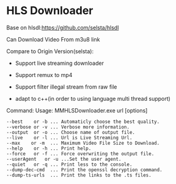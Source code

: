 HLS Downloader
==============
Base on hlsdl:https://github.com/selsta/hlsdl


Can Download Video From m3u8 link


Compare to Origin Version(selsta):

* Support live streaming downloader

*  Support remux to mp4

* Support filter illegal stream from raw file

* adapt to c++(in order to using language multi thread support)



Command:
Usage: MMHLSDownloader.exe url [options]

	--best    or -b ... Automaticly choose the best quality.
	--verbose or -v ... Verbose more information.
	--output  or -o ... Choose name of output file.
	--live    or -l ... Url is Live Streaming Url.
	--max    or -m  ... Maximum Video File Size to Download.
	--help    or -h ... Print help.
	--force   or -f ... Force overwriting the output file.
	--userAgent   or -u ...Set the user agent.
	--quiet   or -q ... Print less to the console.
	--dump-dec-cmd  ... Print the openssl decryption command.
	--dump-ts-urls  ... Print the links to the .ts files.

